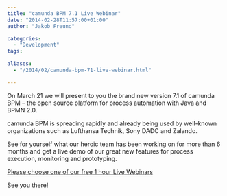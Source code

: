 ```yaml
---
title: "camunda BPM 7.1 Live Webinar"
date: "2014-02-28T11:57:00+01:00"
author: "Jakob Freund"

categories:
  - "Development"
tags: 

aliases:
  - "/2014/02/camunda-bpm-71-live-webinar.html"

---
```


<p>
On March 21 we will present to you the brand new version 7.1 of camunda BPM – the open source platform for process automation with Java and BPMN 2.0.
</p>
<p>
camunda BPM is spreading rapidly and already being used by well-known organizations such as Lufthansa Technik, Sony DADC and Zalando.
</p>
<p>
See for yourself what our heroic team has been working on for more than 6 months and get a live demo of our great new features for process execution, monitoring and prototyping.
</p>
<p>
<a href="http://camunda.com/webinar/2014-03/">Please choose one of our free 1 hour Live Webinars</a>
</p>
<p>
See you there!
</p>